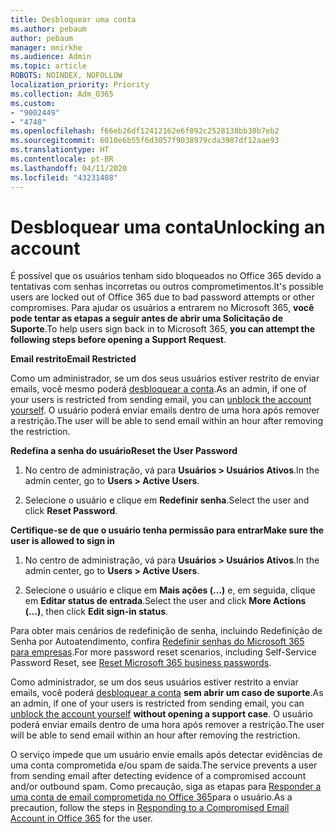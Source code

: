 ```yaml
---
title: Desbloquear uma conta
ms.author: pebaum
author: pebaum
manager: mnirkhe
ms.audience: Admin
ms.topic: article
ROBOTS: NOINDEX, NOFOLLOW
localization_priority: Priority
ms.collection: Adm_O365
ms.custom:
- "9002449"
- "4748"
ms.openlocfilehash: f66eb26df12412162e6f092c2528138bb30b7eb2
ms.sourcegitcommit: 6010e6b55f6d3057f9038979cda3987df12aae93
ms.translationtype: HT
ms.contentlocale: pt-BR
ms.lasthandoff: 04/11/2020
ms.locfileid: "43231408"
---
```

# <a name="unlocking-an-account"></a><span data-ttu-id="49b39-102">Desbloquear uma conta</span><span class="sxs-lookup"><span data-stu-id="49b39-102">Unlocking an account</span></span>

<span data-ttu-id="49b39-103">É possível que os usuários tenham sido bloqueados no Office 365 devido a tentativas com senhas incorretas ou outros comprometimentos.</span><span class="sxs-lookup"><span data-stu-id="49b39-103">It's possible users are locked out of Office 365 due to bad password attempts or other compromises.</span></span> <span data-ttu-id="49b39-104">Para ajudar os usuários a entrarem no Microsoft 365, **você pode tentar as etapas a seguir antes de abrir uma Solicitação de Suporte**.</span><span class="sxs-lookup"><span data-stu-id="49b39-104">To help users sign back in to Microsoft 365, **you can attempt the following steps before opening a Support Request**.</span></span> 

<span data-ttu-id="49b39-105">**Email restrito**</span><span class="sxs-lookup"><span data-stu-id="49b39-105">**Email Restricted**</span></span>

<span data-ttu-id="49b39-106">Como um administrador, se um dos seus usuários estiver restrito de enviar emails, você mesmo poderá [desbloquear a conta](https://docs.microsoft.com/microsoft-365/security/office-365-security/removing-user-from-restricted-users-portal-after-spam).</span><span class="sxs-lookup"><span data-stu-id="49b39-106">As an admin, if one of your users is restricted from sending email, you can [unblock the account yourself](https://docs.microsoft.com/microsoft-365/security/office-365-security/removing-user-from-restricted-users-portal-after-spam).</span></span> <span data-ttu-id="49b39-107">O usuário poderá enviar emails dentro de uma hora após remover a restrição.</span><span class="sxs-lookup"><span data-stu-id="49b39-107">The user will be able to send email within an hour after removing the restriction.</span></span>

<span data-ttu-id="49b39-108">**Redefina a senha do usuário**</span><span class="sxs-lookup"><span data-stu-id="49b39-108">**Reset the User Password**</span></span>

1. <span data-ttu-id="49b39-109">No centro de administração, vá para **Usuários > Usuários Ativos**.</span><span class="sxs-lookup"><span data-stu-id="49b39-109">In the admin center, go to **Users > Active Users**.</span></span>

2. <span data-ttu-id="49b39-110">Selecione o usuário e clique em **Redefinir senha**.</span><span class="sxs-lookup"><span data-stu-id="49b39-110">Select the user and click **Reset Password**.</span></span>

<span data-ttu-id="49b39-111">**Certifique-se de que o usuário tenha permissão para entrar**</span><span class="sxs-lookup"><span data-stu-id="49b39-111">**Make sure the user is allowed to sign in**</span></span>

1. <span data-ttu-id="49b39-112">No centro de administração, vá para **Usuários > Usuários Ativos**.</span><span class="sxs-lookup"><span data-stu-id="49b39-112">In the admin center, go to **Users > Active Users**.</span></span>

2. <span data-ttu-id="49b39-113">Selecione o usuário e clique em **Mais ações (...)** e, em seguida, clique em **Editar status de entrada**.</span><span class="sxs-lookup"><span data-stu-id="49b39-113">Select the user and click **More Actions (...)**, then click **Edit sign-in status**.</span></span>

<span data-ttu-id="49b39-114">Para obter mais cenários de redefinição de senha, incluindo Redefinição de Senha por Autoatendimento, confira [Redefinir senhas do Microsoft 365 para empresas](https://docs.microsoft.com/microsoft-365/admin/add-users/reset-passwords?view=o365-worldwide).</span><span class="sxs-lookup"><span data-stu-id="49b39-114">For more password reset scenarios, including Self-Service Password Reset, see [Reset Microsoft 365 business passwords](https://docs.microsoft.com/microsoft-365/admin/add-users/reset-passwords?view=o365-worldwide).</span></span>


<span data-ttu-id="49b39-115">Como administrador, se um dos seus usuários estiver restrito a enviar emails, você poderá [desbloquear a conta](https://docs.microsoft.com/microsoft-365/security/office-365-security/removing-user-from-restricted-users-portal-after-spam) **sem abrir um caso de suporte**.</span><span class="sxs-lookup"><span data-stu-id="49b39-115">As an admin, if one of your users is restricted from sending email, you can [unblock the account yourself](https://docs.microsoft.com/microsoft-365/security/office-365-security/removing-user-from-restricted-users-portal-after-spam) **without opening a support case**.</span></span> <span data-ttu-id="49b39-116">O usuário poderá enviar emails dentro de uma hora após remover a restrição.</span><span class="sxs-lookup"><span data-stu-id="49b39-116">The user will be able to send email within an hour after removing the restriction.</span></span>

<span data-ttu-id="49b39-117">O serviço impede que um usuário envie emails após detectar evidências de uma conta comprometida e/ou spam de saída.</span><span class="sxs-lookup"><span data-stu-id="49b39-117">The service prevents a user from sending email after detecting evidence of a compromised account and/or outbound spam.</span></span> <span data-ttu-id="49b39-118">Como precaução, siga as etapas para [Responder a uma conta de email comprometida no Office 365](https://docs.microsoft.com/office365/securitycompliance/responding-to-a-compromised-email-account)para o usuário.</span><span class="sxs-lookup"><span data-stu-id="49b39-118">As a precaution, follow the steps in [Responding to a Compromised Email Account in Office 365](https://docs.microsoft.com/office365/securitycompliance/responding-to-a-compromised-email-account) for the user.</span></span>
